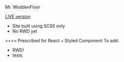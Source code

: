 Mr. WoddenFloor

<a href="https://kkinod.github.io/Webpage-MrWoddenFloor/">LIVE version</a>

- Site built using SCSS only
- No RWD yet

==== Prescribed for React + Styled Component
To add: 
- RWD!
- tests
